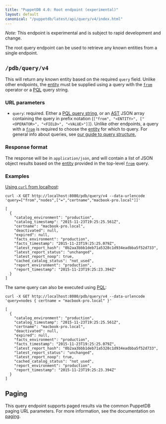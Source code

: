 ```yaml
---
title: "PuppetDB 4.0: Root endpoint (experimental)"
layout: default
canonical: "/puppetdb/latest/api/query/v4/index.html"
---
```


[curl]: ../curl.html#using-curl-from-localhost-non-sslhttp
[paging]: ./paging.html
[query]: ./query.html
[from]: ./ast.html#context-operators
[entities]: ./entities.html
[pql]: ./pql.html
[ast]: ./ast.html

*Note:* This endpoint is experimental and is subject to rapid development and change.

The root query endpoint can be used to retrieve any known entities from a
single endpoint.

## `/pdb/query/v4`

This will return any known entity based on the required `query` field. Unlike
other endpoints, the [entity][entities] must be supplied using a query with the [`from`][from]
operator or a [PQL][pql] query string.

### URL parameters

* `query`: required. Either a [PQL query string][pql], or an [AST][ast] JSON array containing the query in prefix notation
(`["from", "<ENTITY>", ["<OPERATOR>", "<FIELD>", "<VALUE>"]]`). Unlike other endpoints,
a query with a [`from`][from] is required to choose the [entity][entities] for which to query. For
general info about queries, see [our guide to query structure.][query]

### Response format

The response will be in `application/json`, and will contain a list of JSON
object results based on the [entity][entities] provided in the top-level [`from`][from] query.

### Examples

[Using `curl` from localhost][curl]:

    curl -X GET http://localhost:8080/pdb/query/v4 --data-urlencode 'query=["from","nodes",["=","certname","macbook-pro.local"]]'

    [
      {
        "catalog_environment": "production",
        "catalog_timestamp": "2015-11-23T19:25:25.561Z",
        "certname": "macbook-pro.local",
        "deactivated": null,
        "expired": null,
        "facts_environment": "production",
        "facts_timestamp": "2015-11-23T19:25:25.079Z",
        "latest_report_hash": "0b2aa3bbb1deb71a5328c1d934eadbba5f52d733",
        "latest_report_status": "unchanged",
        "latest_report_noop": true,
        "cached_catalog_status": "not_used",
        "report_environment": "production",
        "report_timestamp": "2015-11-23T19:25:23.394Z"
      }
    ]

The same query can also be executed using [PQL][pql]:

    curl -X GET http://localhost:8080/pdb/query/v4 --data-urlencode 'query=nodes { certname = "macbook-pro.local" }'

    [
      {
        "catalog_environment": "production",
        "catalog_timestamp": "2015-11-23T19:25:25.561Z",
        "certname": "macbook-pro.local",
        "deactivated": null,
        "expired": null,
        "facts_environment": "production",
        "facts_timestamp": "2015-11-23T19:25:25.079Z",
        "latest_report_hash": "0b2aa3bbb1deb71a5328c1d934eadbba5f52d733",
        "latest_report_status": "unchanged",
        "latest_report_noop": true,
        "cached_catalog_status": "not_used",
        "report_environment": "production",
        "report_timestamp": "2015-11-23T19:25:23.394Z"
      }
    ]

## Paging

This query endpoint supports paged results via the common PuppetDB paging
URL parameters. For more information, see the documentation
on [paging][paging].

